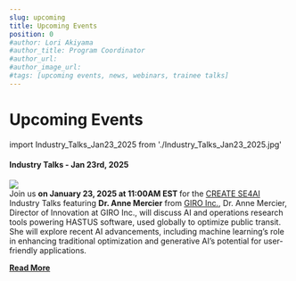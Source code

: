 ```yaml
---
slug: upcoming
title: Upcoming Events
position: 0
#author: Lori Akiyama
#author_title: Program Coordinator 
#author_url: 
#author_image_url: 
#tags: [upcoming events, news, webinars, trainee talks]
---
```

# Upcoming Events 
   
import Industry_Talks_Jan23_2025 from './Industry_Talks_Jan23_2025.jpg'


<div class="container2">
<h4>Industry Talks - Jan 23rd, 2025</h4>
<div class="events " style={{ 
    '@media screen and (max-width: 966px)': {
        maxHeight: '100%',
        flexWrap: 'wrap',
        maxWidth: '350px'
    }
}}>
<div class="manuel_cosentino_n_CMLApjfI_unsplash1" >
<img src={Industry_Talks_Jan23_2025}   />
</div>
<div class="text"> 
Join us <strong>on January 23, 2025 at 11:00AM EST </strong>for the  <a href="https://se4ai.org/">CREATE SE4AI </a> Industry Talks featuring <strong>Dr. Anne Mercier</strong> from <a href="https://www.giro.ca/en-ca/">GIRO Inc.</a>, 
  Dr. Anne Mercier, Director of Innovation at GIRO Inc., will discuss AI and operations research tools powering HASTUS software, used globally to optimize public transit. She will explore recent AI advancements, including machine learning’s role in enhancing traditional optimization and generative AI’s potential for user-friendly applications.

<a href="/blog/2022/09/21/upcoming/event/Industry_Talks_Jan23_2025"> <strong>Read More</strong></a>
</div>
</div> 
 </div>

   


  







